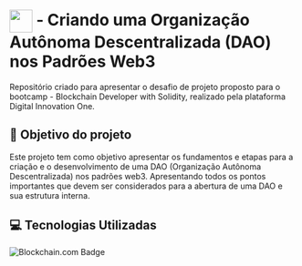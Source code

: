 # <img align="center" width="40px" src="https://hermes.digitalinnovation.one/assets/diome/logo-minimized.png"></a> - Criando uma Organização Autônoma Descentralizada (DAO) nos Padrões Web3
Repositório criado para apresentar o desafio de projeto proposto para o bootcamp - Blockchain Developer with Solidity, realizado pela plataforma Digital Innovation One.

## :dart: Objetivo do projeto
Este projeto tem como objetivo apresentar os fundamentos e etapas para a criação e o desenvolvimento de uma DAO (Organização Autônoma Descentralizada) nos padrões web3. Apresentando todos os pontos importantes que devem ser considerados para a abertura de uma DAO e sua estrutura interna.

## :computer: Tecnologias Utilizadas
![Blockchain.com Badge](https://img.shields.io/badge/Blockchain-121D33?logo=blockchaindotcom&logoColor=fff&style=for-the-badge)
